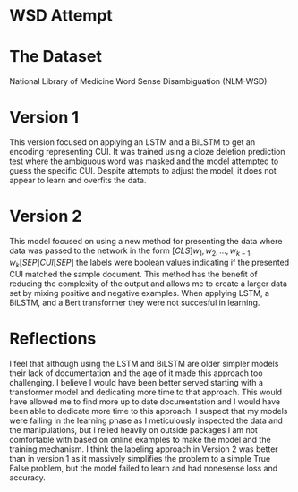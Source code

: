 # WSD Attempt
# The Dataset
National Library of Medicine Word Sense Disambiguation (NLM-WSD)
# Version 1
This version focused on applying an LSTM and a BiLSTM to get an encoding representing CUI. It was trained using a cloze deletion prediction test where the ambiguous word was masked and the model attempted to guess the specific CUI. Despite attempts to adjust the model, it does not appear to learn and overfits the data.

# Version 2
This model focused on using a new method for presenting the data where data was passed to the network in the form $[CLS] w_1, w_2, ..., w_{k-1}, w_k [SEP] CUI [SEP]$ the labels were boolean values indicating if the presented CUI matched the sample document. This method has the benefit of reducing the complexity of the output and allows me to create a larger data set by mixing positive and negative examples. When applying LSTM, a BiLSTM, and a Bert transformer they were not succesful in learning.

# Reflections
I feel that although using the LSTM and BiLSTM are older simpler models their lack of documentation and the age of it made this approach too challenging. I believe I would have been better served starting with a transformer model and dedicating more time to that approach. This would have allowed me to find more up to date documentation and I would have been able to dedicate more time to this approach. 
I suspect that my models were failing in the learning phase as I meticulously inspected the data and the manipulations, but I relied heavily on outside packages I am not comfortable with based on online examples to make the model and the training mechanism. 
I think the labeling approach in Version 2 was better than in version 1 as it massively simplifies the problem to a simple True False problem, but the model failed to learn and had nonesense loss and accuracy.
